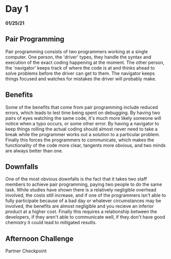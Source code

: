 # Day 1
__01/25/21__

## Pair Programming

Pair programming consists of two programmers working at a single computer. One person, the 'driver' types, they handle the syntax and execution of the exact coding happening at the moment. The other person, the 'navigator' keeps track of where the code is at and thinks ahead to solve problems before the driver can get to them. The navigator keeps things focused and watches for mistakes the driver will probably make.

## Benefits

Some of the benefits that come from pair programming include reduced errors, which leads to lest time being spent on debugging. By having two pairs of eyes watching the same code, it's much more likely someone will notice when a typo occurs, or some other error. By having a navigator to keep things rolling the actual coding should almost never need to take a break while the programmer works out a solution to a particular problem. Finally this forces the programmers to communicate, which makes the functionality of the code more clear, tangents more obvious, and two minds are always better than one.

## Downfalls

One of the most obvious downfalls is the fact that it takes two staff members to achieve pair programming, paying two people to do the same task. While studies have shown there is a relatively negligible overhead involved, the costs still increase, and if one of the programmers isn't able to fully participate because of a bad day or whatever circumstances may be involved, the benefits are almost negligible and you recieve an inferior product at a higher cost. Finally this requires a relationship between the developers, if they aren't able to communicate well, if they don't have good chemistry it could lead to mitigated results.


## Afternoon Challenge

Partner Checkpoint